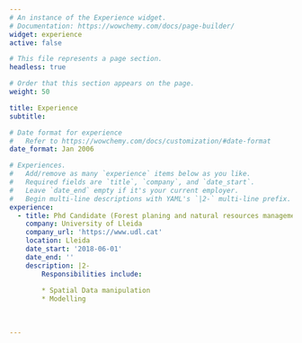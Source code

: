 ```yaml
---
# An instance of the Experience widget.
# Documentation: https://wowchemy.com/docs/page-builder/
widget: experience
active: false

# This file represents a page section.
headless: true

# Order that this section appears on the page.
weight: 50

title: Experience
subtitle:

# Date format for experience
#   Refer to https://wowchemy.com/docs/customization/#date-format
date_format: Jan 2006

# Experiences.
#   Add/remove as many `experience` items below as you like.
#   Required fields are `title`, `company`, and `date_start`.
#   Leave `date_end` empty if it's your current employer.
#   Begin multi-line descriptions with YAML's `|2-` multi-line prefix.
experience:
  - title: Phd Candidate (Forest planing and natural resources management program)
    company: University of Lleida
    company_url: 'https://www.udl.cat'
    location: Lleida
    date_start: '2018-06-01'
    date_end: ''
    description: |2-
        Responsibilities include:
        
        * Spatial Data manipulation
        * Modelling
        
        
 
---
```

